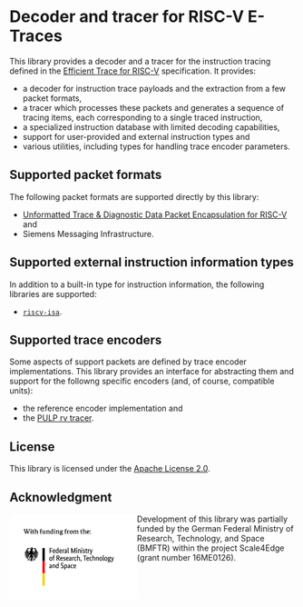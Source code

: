 # Decoder and tracer for RISC-V E-Traces

This library provides a decoder and a tracer for the instruction tracing
defined in the [Efficient Trace for RISC-V](https://github.com/riscv-non-isa/riscv-trace-spec/)
specification. It provides:
* a decoder for instruction trace payloads and the extraction from a few packet
  formats,
* a tracer which processes these packets and generates a sequence of tracing
  items, each corresponding to a single traced instruction,
* a specialized instruction database with limited decoding capabilities,
* support for user-provided and external instruction types and
* various utilities, including types for handling trace encoder parameters.

## Supported packet formats

The following packet formats are supported directly by this library:

* [Unformatted Trace & Diagnostic Data Packet Encapsulation for
  RISC-V](https://github.com/riscv-non-isa/e-trace-encap/) and
* Siemens Messaging Infrastructure.

## Supported external instruction information types

In addition to a built-in type for instruction information, the following
libraries are supported:

* [`riscv-isa`](https://crates.io/crates/riscv-isa).

## Supported trace encoders

Some aspects of support packets are defined by trace encoder implementations.
This library provides an interface for abstracting them and support for the
followng specific encoders (and, of course, compatible units):
* the reference encoder implementation and
* the [PULP rv tracer](https://github.com/pulp-platform/rv_tracer).

## License

This library is licensed under the [Apache License 2.0](./LICENSE).

## Acknowledgment

<img src="./doc/BMFTR_sponsored.jpg" alt="drawing" height="150" align="left">

Development of this library was partially funded by the German Federal Ministry
of Research, Technology, and Space (BMFTR) within the project Scale4Edge (grant
number 16ME0126).
